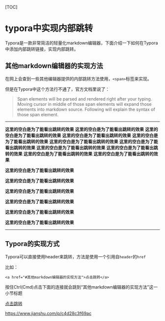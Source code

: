 [TOC]



# typora中实现内部跳转

Typora是一款非常简洁的轻量化markdown编辑器，下面介绍一下如何在Typora中添加内部跳转链接，实现内部跳转。

## 其他markdown编辑器的实现方法

在网上会查到一些其他编辑器提供的内部跳转方法使用，`<span>`标签来实现。

但是在Typora中这个方法行不通了，官方文档里说了：

> Span elements will be parsed and rendered right after your typing. Moving cursor in middle of those span elements will expand those elements into markdown source. Following will explain the syntax of those span element.

------

**这里的空白是为了能看出跳转的效果**
**这里的空白是为了能看出跳转的效果**
**这里的空白是为了能看出跳转的效果**
**这里的空白是为了能看出跳转的效果**
**这里的空白是为了能看出跳转的效果**
**这里的空白是为了能看出跳转的效果**
**这里的空白是为了能看出跳转的效果**
**这里的空白是为了能看出跳转的效果**
**这里的空白是为了能看出跳转的效果**
**这里的空白是为了能看出跳转的效果**
**这里的空白是为了能看出跳转的效果**

**这里的空白是为了能看出跳转的效果**

**这里的空白是为了能看出跳转的效果**

**这里的空白是为了能看出跳转的效果**

**这里的空白是为了能看出跳转的效果**

**这里的空白是为了能看出跳转的效果**

**这里的空白是为了能看出跳转的效果**

------

## Typora的实现方式

Typora可以直接使用header来跳转，方法是使用一个引用自`header`的`href`

比如：

```
<a href="#其他markdown编辑器的实现方法">点击跳转</a>
```

按住Ctrl(Cmd)点击下面的连接就会跳到“其他markdown编辑器的实现方法”这一小节标题

<a href="#其他markdown编辑器的实现方法">点击跳转</a>







https://www.jianshu.com/p/c4d28c3f69ac
